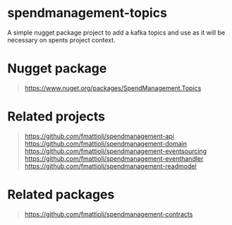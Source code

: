# spendmanagement-topics

A simple nugget package project to add a kafka topics and use as it will be necessary on spents project context.

# Nugget package
> https://www.nuget.org/packages/SpendManagement.Topics

# Related projects
> https://github.com/fmattioli/spendmanagement-api <br/>
> https://github.com/fmattioli/spendmanagement-domain <br/>
> https://github.com/fmattioli/spendmanagement-eventsourcing <br/>
> https://github.com/fmattioli/spendmanagement-eventhandler <br/>
> https://github.com/fmattioli/spendmanagement-readmodel <br/>

# Related packages
> https://github.com/fmattioli/spendmanagement-contracts <br/>
